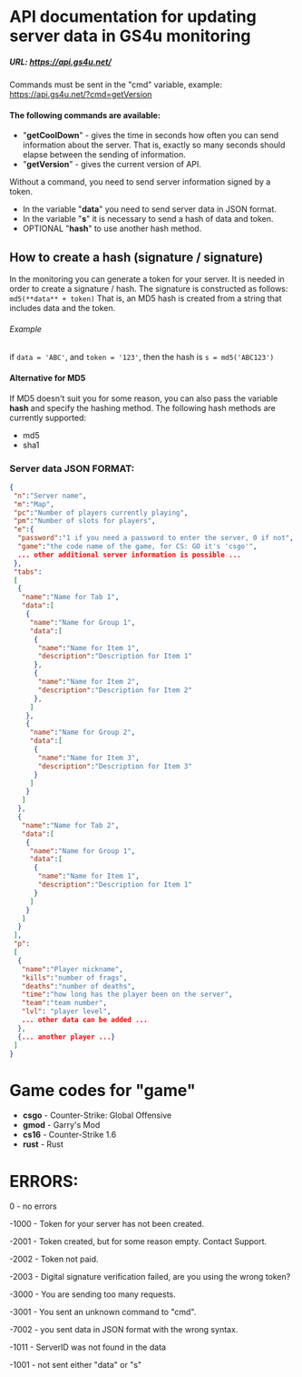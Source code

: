 # API documentation for updating server data in GS4u monitoring

##### URL: https://api.gs4u.net/
Commands must be sent in the "cmd" variable, example: https://api.gs4u.net/?cmd=getVersion

#### The following commands are available:
* "**getCoolDown**" - gives the time in seconds how often you can send information about the server. 
That is, exactly so many seconds should elapse between the sending of information.
* "**getVersion**" - gives the current version of API.

Without a command, you need to send server information signed by a token.
* In the variable "**data**" you need to send server data in JSON format.
* In the variable "**s**" it is necessary to send a hash of data and token.
* OPTIONAL "**hash**" to use another hash method.

## How to create a hash (signature / signature)
In the monitoring you can generate a token for your server. 
It is needed in order to create a signature / hash.
The signature is constructed as follows: ```md5(**data** + token)```
That is, an MD5 hash is created from a string that includes data and the token.
###### Example
if ```data = 'ABC'```, and ```token = '123'```, then the hash is ```s = md5('ABC123')```

#### Alternative for MD5
If MD5 doesn't suit you for some reason, you can also pass the variable **hash** and specify the hashing method.
The following hash methods are currently supported:
* md5
* sha1

### Server data JSON FORMAT:
```json
{
 "n":"Server name",
 "m":"Map",
 "pc":"Number of players currently playing",
 "pm":"Number of slots for players",
 "e":{
  "password":"1 if you need a password to enter the server, 0 if not",
  "game":"the code name of the game, for CS: GO it's 'csgo'",
  ... other additional server information is possible ...
 },
 "tabs":
 [
  {
   "name":"Name for Tab 1",
   "data":[
    {
     "name":"Name for Group 1",
     "data":[
      {
       "name":"Name for Item 1",
       "description":"Description for Item 1"
      },
      {
       "name":"Name for Item 2",
       "description":"Description for Item 2"
      },
     ]
    },
    {
     "name":"Name for Group 2",
     "data":[
      {
       "name":"Name for Item 3",
       "description":"Description for Item 3"
      }
     ]
    }
   ]
  },
  {
   "name":"Name for Tab 2",
   "data":[
    {
     "name":"Name for Group 1",
     "data":[
      {
       "name":"Name for Item 1",
       "description":"Description for Item 1"
      }
     ]
    }
   ]
  }
 ],
 "p":
 [
  {
   "name":"Player nickname",
   "kills":"number of frags",
   "deaths":"number of deaths",
   "time":"how long has the player been on the server",
   "team":"team number",
   "lvl": "player level",
   ... other data can be added ...
  },
  {... another player ...}
 ]
}
```

# Game codes for "game"
* **csgo** - Counter-Strike: Global Offensive
* **gmod** - Garry's Mod
* **cs16** - Counter-Strike 1.6
* **rust** - Rust

# ERRORS:
0 - no errors

-1000 - Token for your server has not been created.

-2001 - Token created, but for some reason empty. Contact Support.

-2002 - Token not paid.

-2003 - Digital signature verification failed, are you using the wrong token?

-3000 - You are sending too many requests.

-3001 - You sent an unknown command to "cmd".

-7002 - you sent data in JSON format with the wrong syntax.

-1011 - ServerID was not found in the data

-1001 - not sent either "data" or "s"
